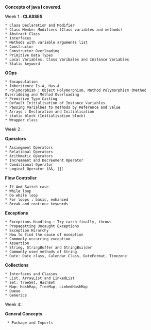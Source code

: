 **Concepts of java I covered.**

Week 1 :
 **CLASSES**

    * Class Declaration and Modifier
    * Class Member Modifiers (Class variables and methods)
    * Abstract Class
    * Interfaces
    * Methods with variable arguments list
    * Constructor
    * Constructor Overloading
    * Primitive Data Types
    * Local Variables, Class Varibales and Instance Variables
    * Static keyword


**OOps** 

    * Encapsulation 
    * Inheritence Is-A, Has-A
    * Polymorphism : Object Polymorphism, Method Polymorphism (Method Overridding and Method Overloading
    * Premitive Type Casting
    * Default Initialisation of Instance Variables
    * Passing Varialbes to methods by Reference and value
    * Arrays : Declaration and Initialisation
    * static block (Initialisation block)
    * Wrapper class


Week 2 :


 **Operators**

    * Assingment Operators
    * Relational Operators
    * Arithmetic Operators
    * Increament and Decreement Operator
    * Conditional Operator
    * Logical Operator (&&, ||)

**Flow Controller**

    * If And Switch case
    * While loop
    * Do while loop
    * For loops : basic, enhanced
    * Break and continue keywords
**Exceptions**

    * Exceptions Handling : Try-catch-finally, throws
    * Propagatting Uncaught Exceptions
    * Exception Hirarchy
    * How to find the cause of exception
    * Commonly occurring exception
    * Assertion
    * String, StringBuffer and StringBuilder
    * Commonly used methods of String
    * Date: Date class, Calendar Class, DateFormat, Timezone
**Collections**

    * Interfaces and Classes
    * List, ArrayList and LinkedList
    * Set: TreeSet, HashSet
    * Map: HashMap, TreeMap, LinkedHashMap
    * Queue
    * Generics

Week 4: 

**General Concepts**

     * Package and Imports

    

